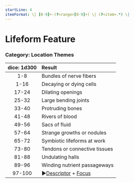 ```yaml
---
startLine: 4
itemFormat: \| [0-9]+-(?<range>[0-9]+) \| (?<item>.*) \|
---
```

# Lifeform Feature
### Category: Location Themes

| dice: 1d300 | Result |
|:----:|:-------|
| 1-8 | Bundles of nerve fibers |
| 1-16 | Decaying or dying cells |
| 17-24 | Dilating openings |
| 25-32 | Large bending joints |
| 33-40 | Protruding bones |
| 41-48 | Rivers of blood |
| 49-56 | Sacs of fluid |
| 57-64 | Strange growths or nodules |
| 65-72 | Symbiotic lifeforms at work |
| 73-80 | Tendons or connective tissues |
| 81-88 | Undulating halls |
| 89-96 | Winding nutrient passageways |
| 97-100 | ▶[Descriptor](Core_Descriptor.md) + [Focus](Core_Focus.md) |